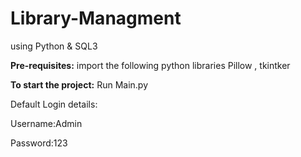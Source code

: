 # Library-Managment
using Python &amp; SQL3

**Pre-requisites:**
import the following python libraries 
Pillow , tkintker

**To start the project:**
Run Main.py

Default Login details:

Username:Admin

Password:123
 
